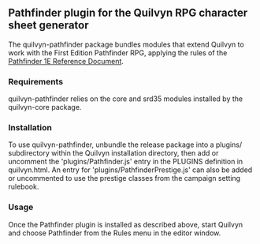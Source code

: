 ## Pathfinder plugin for the Quilvyn RPG character sheet generator

The quilvyn-pathfinder package bundles modules that extend Quilvyn to work with
the First Edition Pathfinder RPG, applying the rules of the
<a href="http://legacy.aonprd.com/">Pathfinder 1E Reference Document</a>.

### Requirements

quilvyn-pathfinder relies on the core and srd35 modules installed by the
quilvyn-core package.

### Installation

To use quilvyn-pathfinder, unbundle the release package into a plugins/
subdirectory within the Quilvyn installation directory, then add or uncomment
the 'plugins/Pathfinder.js' entry in the PLUGINS definition in quilvyn.html. An
entry for 'plugins/PathfinderPrestige.js' can also be added or uncommented to
use the prestige classes from the campaign setting rulebook. 

### Usage

Once the Pathfinder plugin is installed as described above, start Quilvyn and
choose Pathfinder from the Rules menu in the editor window.
